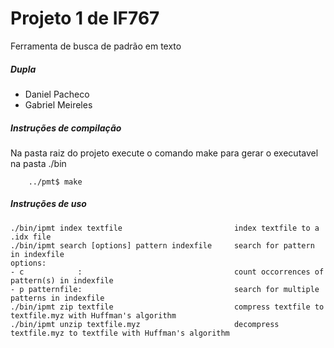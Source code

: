 # Projeto 1 de IF767
Ferramenta de busca de padrão em texto
##### Dupla
- Daniel Pacheco
- Gabriel Meireles

##### Instruções de compilação

Na pasta raiz do projeto execute o comando make para gerar o executavel na pasta ./bin

```
    ../pmt$ make 
```

##### Instruções de uso
```
./bin/ipmt index textfile                         index textfile to a .idx file
./bin/ipmt search [options] pattern indexfile     search for pattern in indexfile
options:
- c            :                                  count occorrences of pattern(s) in indexfile
- p patternfile:                                  search for multiple patterns in indexfile
./bin/ipmt zip textfile                           compress textfile to textfile.myz with Huffman's algorithm
./bin/ipmt unzip textfile.myz                     decompress textfile.myz to textfile with Huffman's algorithm
```
